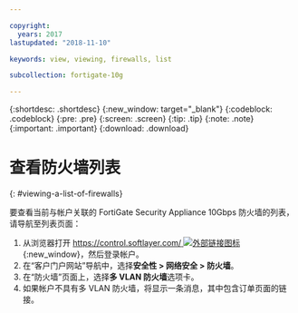 ```yaml
---

copyright:
  years: 2017
lastupdated: "2018-11-10"

keywords: view, viewing, firewalls, list

subcollection: fortigate-10g

---
```


{:shortdesc: .shortdesc}
{:new_window: target="_blank"}
{:codeblock: .codeblock}
{:pre: .pre}
{:screen: .screen}
{:tip: .tip}
{:note: .note}
{:important: .important}
{:download: .download}

# 查看防火墙列表
{: #viewing-a-list-of-firewalls}

要查看当前与帐户关联的 FortiGate Security Appliance 10Gbps 防火墙的列表，请导航至列表页面：

1. 从浏览器打开 [https://control.softlayer.com/ ![外部链接图标](../../icons/launch-glyph.svg "外部链接图标")](https://control.softlayer.com/){:new_window}，然后登录帐户。
2. 在“客户门户网站”导航中，选择**安全性 > 网络安全 > 防火墙**。
3. 在“防火墙”页面上，选择**多 VLAN 防火墙**选项卡。
4. 如果帐户不具有多 VLAN 防火墙，将显示一条消息，其中包含订单页面的链接。

